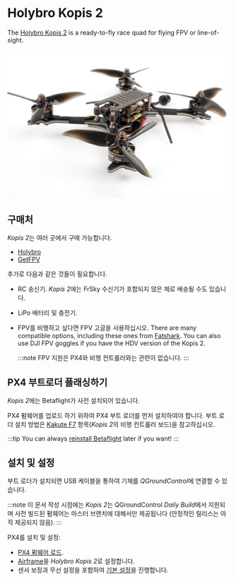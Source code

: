 # Holybro Kopis 2

The [Holybro Kopis 2](https://holybro.com/products/kopis2-hdv-free-shipping) is a ready-to-fly race quad for flying FPV or line-of-sight.

![Kopis 2](../../assets/hardware/holybro_kopis2.jpg)

## 구매처

*Kopis 2*는 여러 곳에서 구매 가능합니다.

- [Holybro](https://holybro.com/products/kopis2-hdv-free-shipping) <!-- item code 30069, 30070 -->
- [GetFPV](https://www.getfpv.com/holybro-kopis-2-fpv-racing-drone-pnp.html)

추가로 다음과 같은 것들이 필요합니다.

- RC 송신기. *Kopis 2*에는 FrSky 수신기가 포함되지 않은 체로 배송될 수도 있습니다.
- LiPo 배터리 및 충전기.
- FPV를 비행하고 싶다면 FPV 고글을 사용하십시오. There are many compatible options, including these ones from [Fatshark](https://www.fatshark.com/product-page/dominator-v3). You can also use DJI FPV goggles if you have the HDV version of the Kopis 2.

  :::note
FPV 지원은 PX4와 비행 컨트롤러와는 관련이 없습니다.
:::

## PX4 부트로더 플래싱하기

*Kopis 2*에는 Betaflight가 사전 설치되어 있습니다.

PX4 펌웨어를 업로드 하기 위하여 PX4 부트 로더를 먼저 설치하여야 합니다. 부트 로더 설치 방법은 [Kakute F7](../flight_controller/kakutef7.md#bootloader) 항목(*Kopis 2*의 비행 컨트롤러 보드)을 참고하십시오.

:::tip
You can always [reinstall Betaflight](../advanced_config/bootloader_update_from_betaflight.md#reinstall-betaflight) later if you want!
:::

## 설치 및 설정

부트 로더가 설치되면 USB 케이블을 통하여 기체를 *QGroundControl*에 연결할 수 있습니다.

:::note
이 문서 작성 시점에는 *Kopis 2*는 QGroundControl *Daily Build*에서 지원되며 사전 빌드된 펌웨어는 마스터 브랜치에 대해서만 제공됩니다 (안정적인 릴리스는 아직 제공되지 않음).
:::

PX4를 설치 및 설정:

- [PX4 펌웨어 로드](../config/firmware.md).
- [Airframe](../config/airframe.md)을 *Holybro Kopis 2*로 설정합니다.
- 센서 보정과 무선 설정을 포함하여 [기본 설정](../config/README.md)을 진행합니다.
